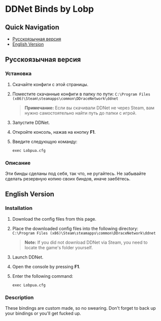 # DDNet Binds by Lobp

## Quick Navigation
- [Русскоязычная версия](#русскоязычная-версия)
- [English Version](#english-version)

<a name="русскоязычная-версия"></a>
## Русскоязычная версия

### Установка
1. Скачайте конфиги с этой страницы.
2. Поместите скачанные конфиги в папку по пути:
   `C:\Program Files (x86)\Steam\steamapps\common\DDraceNetwork\ddnet`
   
   > **Примечание:** Если вы скачивали DDNet не через Steam, вам нужно самостоятельно найти путь до папки с игрой.

3. Запустите DDNet.
4. Откройте консоль, нажав на кнопку **F1**.
5. Введите следующую команду:
   ```
   exec Lobpua.cfg
   ```

### Описание
Эти бинды сделаны под себя, так что, не ругайтесь.
Не забывайте сделать резервную копию своих биндов, иначе заебётесь.

<a name="english-version"></a>
## English Version

### Installation
1. Download the config files from this page.
2. Place the downloaded config files into the following directory:
   `C:\Program Files (x86)\Steam\steamapps\common\DDraceNetwork\ddnet`
   
   > **Note:** If you did not download DDNet via Steam, you need to locate the game's folder yourself.

3. Launch DDNet.
4. Open the console by pressing **F1**.
5. Enter the following command:
   ```
   exec Lobpua.cfg
   ```

### Description
These bindings are custom made, so no swearing. 
Don't forget to back up your bindings or you'll get fucked up.

